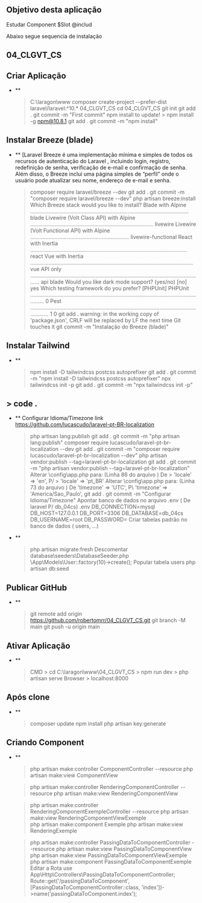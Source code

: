 ## Objetivo desta aplicação
<p>Estudar Component $Slot @includ</p>
<p> Abaixo segue sequencia de instalação</p>

## 04_CLGVT_CS

## Criar Aplicação 
- **
	> C:\laragon\www
	> composer create-project --prefer-dist laravel/laravel:^10.* 04_CLGVT_CS
	> cd 04_CLGVT_CS
	> git init
	> git add .
	> git commit -m "First commit" 
	> npm install
		to update!
		> npm install -g npm@10.8.1 
	> git add .
	> git commit -m "npm install" 
## Instalar Breeze (blade)
- ** [Laravel Breeze é uma implementação mínima e simples de todos os recursos de autenticação do Laravel , incluindo login, registro, redefinição de senha, verificação de e-mail e confirmação de senha. 
	  Além disso, o Breeze inclui uma página simples de “perfil” onde o usuário pode atualizar seu nome, endereço de e-mail e senha.
	> composer require laravel/breeze --dev
	> git add .
	> git commit -m "composer require laravel/breeze --dev" 
	> php artisan breeze:install
		Which Breeze stack would you like to install?
			Blade with Alpine ........................................................................................................ blade
			Livewire (Volt Class API) with Alpine ................................................................................. livewire
			Livewire (Volt Functional API) with Alpine ................................................................. livewire-functional
			React with Inertia ....................................................................................................... react
			Vue with Inertia ........................................................................................................... vue
			API only ................................................................................................................... api
	> blade
		 Would you like dark mode support? (yes/no) [no]
	> yes
		Which testing framework do you prefer? [PHPUnit]
			PHPUnit ...................................................................................................................... 0
			Pest ......................................................................................................................... 1
	> 0
	> git add .
		warning: in the working copy of 'package.json', CRLF will be replaced by LF the next time Git touches it
	> git commit -m "Instalação do Breeze (blade)" 
## Instalar Tailwind
- ** 
	> npm install -D tailwindcss postcss autoprefixer
	> git add .
	> git commit -m "npm install -D tailwindcss postcss autoprefixer" 
	> npx tailwindcss init -p
	> git add .
	> git commit -m "npx tailwindcss init -p" 
## > code .
- **
	Configurar Idioma/Timezone
		link
			https://github.com/lucascudo/laravel-pt-BR-localization
    > php artisan lang:publish
	> git add .
	> git commit -m "php artisan lang:publish" 
	> composer require lucascudo/laravel-pt-br-localization --dev
	> git add .
	> git commit -m "composer require lucascudo/laravel-pt-br-localization --dev" 
	> php artisan vendor:publish --tag=laravel-pt-br-localization
	> git add .
	> git commit -m "php artisan vendor:publish --tag=laravel-pt-br-localization" 
		Alterar \config\app.php para: (Linha 86 do arquivo )
			De > 'locale' => 'en',
			P/ > 'locale' => 'pt_BR'
		Alterar \config\app.php para: (Linha 73 do arquivo )
			De 'timezone' => 'UTC',
			P\ 'timezone' => 'America/Sao_Paulo',
	> git add .
	> git commit -m "Configurar Idioma/Timezone" 
	Apontar banco de dados no arquivo .env ( De laravel P/ db_04cs)
		.env
		DB_CONNECTION=mysql
		DB_HOST=127.0.0.1
		DB_PORT=3306
		DB_DATABASE=db_04cs
		DB_USERNAME=root
		DB_PASSWORD=
	Criar tabelas padrão no banco de dados ( users, ...)
- **    
	> php artisan migrate:fresh
	Descomentar database\seeders\DatabaseSeeder.php
	 	\App\Models\User::factory(10)->create();
	Popular tabela users
	> php artisan db:seed
## Publicar GitHub
- **
	> git remote add origin https://github.com/robertomrr/04_CLGVT_CS.git
	> git branch -M main
	> git push -u origin main
## Ativar Aplicação
- **
	> CMD 
		> cd C:\laragon\www\04_CLGVT_CS
		> npm run dev
		> php artisan serve
	> Browser
		> localhost:8000
## Após clone
- **
	> composer update
	> npm install
	> php artisan key:generate
## Criando Component
- **
	
	> php artisan make:controller           ComponentController --resource
	> php artisan make:view                 ComponentView

	> php artisan make:controller  RenderingComponentController --resource
	> php artisan make:view        RenderingComponentView

	> php artisan make:controller  RenderingComponentExempleController --resource
	> php artisan make:view        RenderingComponentViewExemple	
	> php artisan make:component   Exemple 
	> php artisan make:view        RenderingExemple	
	

	> php artisan make:controller PassingDataToComponentController --resource
	> php artisan make:view       PassingDataToComponentView
	> php artisan make:view       PassingDataToComponentViewExemple
	> php artisan make:component  PassingDataToComponentExemple
	Editar a Rota
		use App\Http\Controllers\PassingDataToComponentController;
		Route::get('/passingDataToComponent', [PassingDataToComponentController::class, 'index'])->name('passingDataToComponent.index');